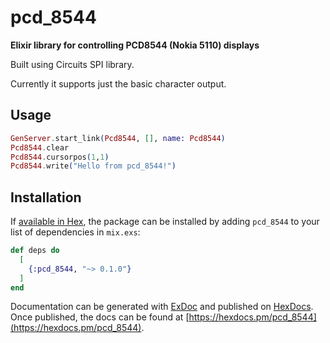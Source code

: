 # pcd_8544

**Elixir library for controlling PCD8544 (Nokia 5110) displays**

Built using Circuits SPI library.

Currently it supports just the basic character output.

## Usage

```elixir
GenServer.start_link(Pcd8544, [], name: Pcd8544)
Pcd8544.clear
Pcd8544.cursorpos(1,1)
Pcd8544.write("Hello from pcd_8544!")
```

## Installation

If [available in Hex](https://hex.pm/docs/publish), the package can be installed
by adding `pcd_8544` to your list of dependencies in `mix.exs`:

```elixir
def deps do
  [
    {:pcd_8544, "~> 0.1.0"}
  ]
end
```

Documentation can be generated with [ExDoc](https://github.com/elixir-lang/ex_doc)
and published on [HexDocs](https://hexdocs.pm). Once published, the docs can
be found at [https://hexdocs.pm/pcd_8544](https://hexdocs.pm/pcd_8544).

